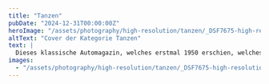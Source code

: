 ```yaml
---
title: "Tanzen"
pubDate: "2024-12-31T00:00:00Z"
heroImage: "/assets/photography/high-resolution/tanzen/_DSF7675-high-resolution.jpg"
altText: "Cover der Kategorie Tanzen"
text: |
  Dieses klassische Automagazin, welches erstmal 1950 erschien, welches sich auf Fahrzeuge der Volkswagen-Gruppe spezialisiert. Es bietet Fahrberichte, Tests, Technik und Service-Artikel. Es hat ein modernes und schlichtes Design mit großzügigen Weißräumen. Die hochwertigen Fotos der Autos ziehen die Aufmerksamkeit an und bewegen zum durchblättern und lesen. Das Design vermittelt einen professionellen und ansprechenden Eindruck, der Autofans und Enthusiasten anspricht.
images:
  - "/assets/photography/high-resolution/tanzen/_DSF7675-high-resolution.jpg"
---
```

